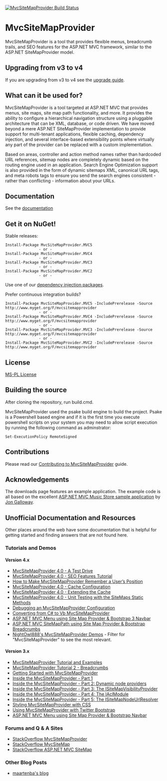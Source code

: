 [![MvcSiteMapProvider Build Status](https://www.myget.org/BuildSource/Badge/mvcsitemapprovider?identifier=7a569f3b-9a67-4cd3-b702-daf7bf061ffb)](https://www.myget.org/gallery/mvcsitemapprovider)

# MvcSiteMapProvider
MvcSiteMapProvider is a tool that provides flexible menus, breadcrumb trails, and SEO features for the ASP.NET MVC framework, similar to the ASP.NET SiteMapProvider model.

## Upgrading from v3 to v4
If you are upgrading from v3 to v4 see the [upgrade guide](https://github.com/maartenba/MvcSiteMapProvider/wiki/Upgrading-from-v3-to-v4).

## What can it be used for?
MvcSiteMapProvider is a tool targeted at ASP.NET MVC that provides menus, site maps, site map path functionality, and more. It provides the ability to configure a hierarchical navigation structure using a pluggable architecture that can be XML, database, or code driven. We have moved beyond a mere ASP.NET SiteMapProvider implementation to provide support for multi-tenant applications, flexible caching, dependency injection, and several interface-based extensibility points where virtually any part of the provider can be replaced with a custom implementation.

Based on areas, controller and action method names rather than hardcoded URL references, sitemap nodes are completely dynamic based on the routing engine used in an application. Search Engine Optimization support is also provided in the form of dynamic sitemaps XML, canonical URL tags, and meta robots tags to ensure you send the search engines consistent - rather than conflicting - information about your URLs.

## Documentation
See the [documentation](https://github.com/maartenba/MvcSiteMapProvider/wiki)

## Get it on NuGet!

Stable releases:

    Install-Package MvcSiteMapProvider.MVC5
                   - or -
    Install-Package MvcSiteMapProvider.MVC4
                   - or -
    Install-Package MvcSiteMapProvider.MVC3
                   - or -
    Install-Package MvcSiteMapProvider.MVC2
                   - or -
Use one of our [dependency injection packages](http://www.nuget.org/packages?q=mvcsitemapprovider.mvc*.di&prerelease=&sortOrder=package-download-count).

Prefer continuous integration builds?

    Install-Package MvcSiteMapProvider.MVC5 -IncludePrerelease -Source http://www.myget.org/F/mvcsitemapprovider
                   - or -
    Install-Package MvcSiteMapProvider.MVC4 -IncludePrerelease -Source http://www.myget.org/F/mvcsitemapprovider
                   - or -
    Install-Package MvcSiteMapProvider.MVC3 -IncludePrerelease -Source http://www.myget.org/F/mvcsitemapprovider
                   - or -
    Install-Package MvcSiteMapProvider.MVC2 -IncludePrerelease -Source http://www.myget.org/F/mvcsitemapprovider

## License
[MS-PL License](https://github.com/maartenba/MvcSiteMapProvider/blob/master/LICENSE.md)

## Building the source
After cloning the repository, run build.cmd.

MvcSiteMapProvider used the psake build engine to build the project. Psake is a Powershell based engine and if it is the first time you execute powershell scripts on your system you may need to allow script execution by running the following command as adminstrator:

    Set-ExecutionPolicy RemoteSigned

## Contributions

Please read our [Contributing to MvcSiteMapProvider](CONTRIBUTING.md) guide.

## Acknowledgements

The downloads page features an example application. The example code is all based on the excellent [ASP.NET MVC Music Store sample application](http://www.asp.net/mvc/videos/mvc-2/music-store/mvc-music-store-part-1-intro,-tools,-and-project-structure) by [Jon Galloway](http://weblogs.asp.net/jgalloway/).

## Unofficial Documentation and Resources

Other places around the web have some documentation that is helpful for getting started and finding answers that are not found here.

### Tutorials and Demos

#### Version 4.x

- [MvcSiteMapProvider 4.0 - A Test Drive](https://web.archive.org/web/20160424031041/http://www.shiningtreasures.com:80/post/2013/08/07/MvcSiteMapProvider-40-a-test-drive)
- [MvcSiteMapProvider 4.0 - SEO Features Tutorial](https://web.archive.org/web/20160425143429/http://www.shiningtreasures.com:80/post/2013/08/10/mvcsitemapprovider-4-seo-features)
- [How to Make MvcSiteMapProvider Remember a User’s Position](https://web.archive.org/web/20160425143429/http://www.shiningtreasures.com:80/post/2013/09/02/how-to-make-mvcsitemapprovider-remember-a-user-position)
- [MvcSiteMapProvider 4.0 - Cache Configuration](https://web.archive.org/web/20160423105051/http://www.shiningtreasures.com/post/2013/08/11/mvcsitemapprovider-4-cache-configuration)
- [MvcSiteMapProvider 4.0 - Extending the Cache](https://web.archive.org/web/20160423105051/http://www.shiningtreasures.com/post/2013/08/13/mvcsitemapprovider-4-extending-the-cache)
- [MvcSiteMapProvider 4.0 - Unit Testing with the SiteMaps Static Methods](https://web.archive.org/web/20160423105051/http://www.shiningtreasures.com/post/2013/08/14/mvcsitemapprovider-4-unit-testing-with-the-sitemaps-static-methods)
- [Debugging an MvcSiteMapProvider Configuration](https://web.archive.org/web/20160423105051/http://www.shiningtreasures.com/post/2013/08/21/debugging-an-mvcsitemapprovider-configuration)
- [Converting from C# to Vb MvcSiteMapProvider](http://www.developerfusion.com/thread/112710/converting-from-c-to-vb-mvcsitemapprovider/)
- [ASP.NET MVC Menu using Site Map Provider & Bootstrap 3 Navbar](http://joeylicc.wordpress.com/2014/10/03/asp-net-mvc-5-menu-using-site-map-provider-bootstrap-3-navbar/)
- [ASP.NET MVC SiteMapPath using Site Map Provider & Bootstrap Breadcrumbs](https://joeylicc.wordpress.com/2013/07/08/asp-net-mvc-sitemappath-using-site-map-provider-bootstrap-breadcrumbs/)
- [NightOwl888's MvcSiteMapProvider Demos](https://github.com/NightOwl888?tab=repositories) - Filter for "MvcSiteMapProvider" to see the most relevant.

#### Version 3.x

- [MvcSiteMapProvider Tutorial and Examples](http://edspencer.me.uk/2011/02/10/mvc-sitemap-provider-tutorial/)
- [MvcSiteMapProvider Tutorial 2 - Breadcrumbs](http://edspencer.me.uk/2011/09/20/mvc-sitemap-provider-tutorial-2-breadcrumbs/)
- [Getting Started with MvcSiteMapProvider](http://blog.danstuken.com/2011/04/29/getting-started-with-mvcsitemapprovider/)
- [Inside the MvcSiteMapProvider - Part 1](http://xharze.blogspot.com/2012/04/inside-mvcsitemapprovider-part-1.html)
- [Inside the MvcSiteMapProvider - Part 2: Dynamic node providers](http://xharze.blogspot.com/2012/04/inside-mvcsitemapprovider-part-2.html)
- [Inside the MvcSiteMapProvider - Part 3: The ISiteMapVisibilityProvider](http://xharze.blogspot.com/2012/04/inside-mvcsitemapprovider-part-3.html)
- [Inside the MvcSiteMapProvider - Part 4: The IAclModule](http://xharze.blogspot.com/2012/04/inside-mvcsitemapprovider-part-4.html)
- [Inside the MvcSiteMapProvider - Part 5: The ISiteMapNodeUrlResolver](http://xharze.blogspot.com/2012/04/inside-mvcsitemapprovider-part-5.html)
- [Styling MvcSiteMapProvider with CSS](http://tutsblog.net/styling-mvc-sitemap-provider-with-css/)
- [Using MvcSiteMapProvider with Twitter Bootstrap](http://codingit.wordpress.com/2013/05/03/using-mvcsitemapprovider-with-twitter-bootstrap/)
- [ASP.NET MVC Menu using Site Map Provider & Bootstrap Navbar](http://joeylicc.wordpress.com/2013/06/04/asp-net-mvc-menu-using-site-map-provider-bootstrap-navbar/)

### Forums and Q & A Sites

- [StackOverflow MvcSiteMapProvider](http://stackoverflow.com/questions/tagged/mvcsitemapprovider)
- [StackOverflow MvcSiteMap](http://stackoverflow.com/questions/tagged/mvcsitemap)
- [StackOverflow ASP.NET MVC SiteMap](http://stackoverflow.com/questions/tagged/asp.net-mvc-sitemap)

### Other Blog Posts

- [maartenba's blog](http://blog.maartenballiauw.be/search.aspx?q=mvcsitemapprovider)
